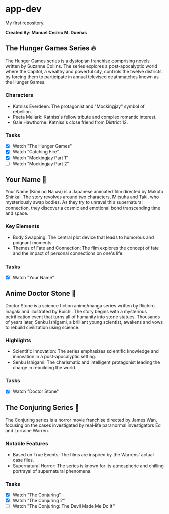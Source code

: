 # app-dev
My first repository.

**Created By: Manuel Cedric M. Dueñas**

The Hunger Games Series 🔥
--------------------------

The Hunger Games series is a dystopian franchise comprising novels written by Suzanne Collins. The series explores a post-apocalyptic world where the Capitol, a wealthy and powerful city, controls the twelve districts by forcing them to participate in annual televised deathmatches known as the Hunger Games.

### Characters

-   Katniss Everdeen: The protagonist and "Mockingjay" symbol of rebellion.
-   Peeta Mellark: Katniss's fellow tribute and complex romantic interest.
-   Gale Hawthorne: Katniss's close friend from District 12.

### Tasks

-   [x]  Watch "The Hunger Games"
-   [x]  Watch "Catching Fire"
-   [x]  Watch "Mockingjay Part 1"
-   [ ]  Watch "Mockingjay Part 2"

Your Name 🌌
------------

Your Name (Kimi no Na wa) is a Japanese animated film directed by Makoto Shinkai. The story revolves around two characters, Mitsuha and Taki, who mysteriously swap bodies. As they try to unravel this supernatural connection, they discover a cosmic and emotional bond transcending time and space.

### Key Elements

-   Body Swapping: The central plot device that leads to humorous and poignant moments.
-   Themes of Fate and Connection: The film explores the concept of fate and the impact of personal connections on one's life.

### Tasks

-   [x]  Watch "Your Name"

Anime Doctor Stone 🔬
---------------------

Doctor Stone is a science fiction anime/manga series written by Riichiro Inagaki and illustrated by Boichi. The story begins with a mysterious petrification event that turns all of humanity into stone statues. Thousands of years later, Senku Ishigami, a brilliant young scientist, awakens and vows to rebuild civilization using science.

### Highlights

-   Scientific Innovation: The series emphasizes scientific knowledge and innovation in a post-apocalyptic setting.
-   Senku Ishigami: The charismatic and intelligent protagonist leading the charge in rebuilding the world.

### Tasks

-   [x]  Watch "Doctor Stone"

The Conjuring Series 👻
-----------------------

The Conjuring series is a horror movie franchise directed by James Wan, focusing on the cases investigated by real-life paranormal investigators Ed and Lorraine Warren.

### Notable Features

-   Based on True Events: The films are inspired by the Warrens' actual case files.
-   Supernatural Horror: The series is known for its atmospheric and chilling portrayal of supernatural phenomena.

### Tasks

-   [x]  Watch "The Conjuring"
-   [x]  Watch "The Conjuring 2"
-   [ ]  Watch "The Conjuring: The Devil Made Me Do It"
